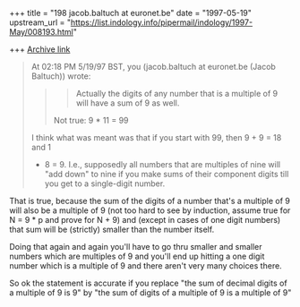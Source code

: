 +++
title = "198 jacob.baltuch at euronet.be"
date = "1997-05-19"
upstream_url = "https://list.indology.info/pipermail/indology/1997-May/008193.html"

+++
[Archive link](https://list.indology.info/pipermail/indology/1997-May/008193.html)

>At 02:18 PM 5/19/97 BST, you (jacob.baltuch at euronet.be (Jacob Baltuch)) wrote:
>>>Actually the digits of any number that is a multiple of 9 will have a
>>>sum of 9 as well.
>>
>>Not true: 9 * 11 = 99
>>
>
>I think what was meant was that if you start with 99, then 9 + 9 = 18 and 1
>+ 8 = 9. I.e., supposedly all numbers that are multiples of nine will "add
>down" to nine if you make sums of their component digits till you get to a
>single-digit number.

That is true, because the sum of the digits of a number that's a multiple
of 9 will also be a multiple of 9 (not too hard to see by induction, assume
true for N = 9 * p and prove for N + 9) and (except in cases of one digit
numbers) that sum will be (strictly) smaller than the number itself.

Doing that again and again you'll have to go thru smaller and smaller
numbers which are multiples of 9 and you'll end up hitting a one digit
number which is a multiple of 9 and there aren't very many choices there.

So ok the statement is accurate if you replace "the sum of decimal digits of
a multiple of 9 is 9" by "the sum of digits of a multiple of 9 is a multiple
of 9"







